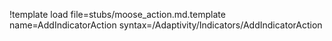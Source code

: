 !template load file=stubs/moose_action.md.template name=AddIndicatorAction syntax=/Adaptivity/Indicators/AddIndicatorAction